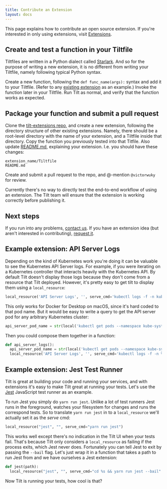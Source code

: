 ```yaml
---
title: Contribute an Extension
layout: docs
---
```


This page explains how to contribute an open source extension. If you're interested in only using extensions, visit [Extensions](extensions.html).

## Create and test a function in your Tiltfile
Tiltfiles are written in a Python dialect called [Starlark](https://github.com/bazelbuild/starlark/blob/master/spec.mdl). And so for the purpose of writing a new extension, it is no different from writing your Tiltfile, namely following typical Python syntax.

Create a new function, following the `def func_name(args):` syntax and add it to your Tiltfile. (Refer to any [existing extension](https://github.com/tilt-dev/tilt-extensions) as an example.) Invoke the function later in your Tiltfile. Run Tilt as normal, and verify that the function works as expected.

## Package your function and submit a pull request
Clone the [tilt-extensions repo](https://github.com/tilt-dev/tilt-extensions), and create a new extension, following the directory structure of other existing extensions. Namely, there should be a root-level directory with the name of your extension, and a Tiltfile inside that directory. Copy the function you previously tested into that Titfile. Also update [README.md](https://github.com/tilt-dev/tilt-extensions/blob/master/README.md), explaining your extension. I.e. you should have these changes:

```
extension_name/Tiltfile
README.md
```

Create and submit a pull request to the repo, and @-mention `@victorwuky` for review.

Currently there's no way to directly test the end-to-end workflow of using an extension. The Tilt team will ensure that the extension is working correctly before publishing it.

## Next steps

If you run into any problems, [contact us](https://tilt.dev/contact). If you have an extension idea (but aren't interested in contributing), [request it](https://github.com/tilt-dev/tilt/issues).


## Example extension: API Server Logs
Depending on the kind of Kubernetes work you're doing it can be valuable to see the Kubernetes API Server logs. For example, if you were iterating on a Kubernetes controller that interacts heavily with the Kubernetes API. By default Tilt doesn't display those logs because they don't come from a resource that Tilt deployed. However, it's pretty easy to get tilt to display them using a `local_resource`:

```python
local_resource('API Server Logs', '', serve_cmd='kubectl logs -f -n kube-system kube-apiserver-docker-desktop')
```

This only works for Docker for Desktop on macOS, since it's hard coded to that pod name. But it would be easy to write a query to get the API server pod for any arbitrary Kubernetes cluster:

```python
api_server_pod_name = str(local('kubectl get pods --namespace kube-system -o=jsonpath="{.items..metadata.name}" -l component=kube-apiserver')).rstrip(\n)
```

Then you could compose them together in a function:

```python
def api_server_logs():
  api_server_pod_name = str(local('kubectl get pods --namespace kube-system -o=jsonpath="{.items..metadata.name}" -l component=kube-apiserver')).rstrip(\n)
  local_resource('API Server Logs', '', serve_cmd='kubectl logs -f -n %s' % api_server_pod_name )
```

## Example extension: Jest Test Runner

Tilt is great at building your code and running your services, and with extensions it's easy to make Tilt great at running your tests. Let's use the [Jest](https://jestjs.io/) JavaScript test runner as an example.

To run Jest you simply do `yarn run jest`. Unlike a lot of test runners Jest runs in the foreground, watches your filesystem for changes and runs the correspond tests. So to translate `yarn run jest` in to a `local_resource` we'll actually set it as the _serve_ cmd:

```python
local_resource("jest", "", serve_cmd="yarn run jest")
```

This works well except there's no indication in the Tilt UI when your tests fail. That's because Tilt only considers a `local_resource` as failing if the process exits, which Jest never does. Fortunately you can tell Jest to exit by passing the `--bail` flag. Let's just wrap it in a function that takes a path to run Jest from and we have ourselves a Jest extension:

```python
def jest(path):
  local_resource("jest", "", serve_cmd="cd %s && yarn run jest --bail" % path)
```

Now Tilt is running your tests, how cool is that?
